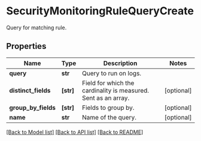 # SecurityMonitoringRuleQueryCreate

Query for matching rule.
## Properties
Name | Type | Description | Notes
------------ | ------------- | ------------- | -------------
**query** | **str** | Query to run on logs. | 
**distinct_fields** | **[str]** | Field for which the cardinality is measured. Sent as an array. | [optional] 
**group_by_fields** | **[str]** | Fields to group by. | [optional] 
**name** | **str** | Name of the query. | [optional] 

[[Back to Model list]](README.md#documentation-for-models) [[Back to API list]](README.md#documentation-for-api-endpoints) [[Back to README]](README.md)


